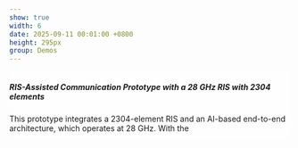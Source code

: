 ```yaml
---
show: true
width: 6
date: 2025-09-11 00:01:00 +0800
height: 295px
group: Demos
---
```


<div class="p-4">
    <div class="card-img-overlay" style="overflow: scroll; background: rgb(255,255,255,0.8); max-height: 295px;">
      <h5 class="card-title">RIS-Assisted Communication Prototype with a 28 GHz RIS with 2304 elements</h5>
      <p class="card-text">
        This prototype integrates a 2304-element RIS and an AI-based end-to-end architecture, which operates at 28 GHz. With the 
      </p>
    </div>
</div>



